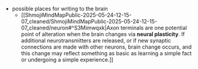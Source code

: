   * possible places for writing to the brain
    * [[ShmojiMindMapPublic-2025-05-24-12-15-07_cleaned/ShmojiMindMapPublic-2025-05-24-12-15-07_cleaned/neuron#^S3Mimwqxk|Axon terminals are one potential point of alteration when the brain changes via **neural plasticity**. If additional neurotransmitters are released, or if new synaptic connections are made with other neurons, brain change occurs, and this change may reflect something as basic as learning a simple fact or undergoing a simple experience.]]